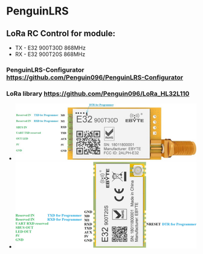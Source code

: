 # PenguinLRS
## LoRa RC Control for module:
* TX - E32 900T30D 868MHz
* RX - E32 900T20S 868MHz
### PenguinLRS-Configurator https://github.com/Penguin096/PenguinLRS-Configurator
### LoRa library https://github.com/Penguin096/LoRa_HL32L110
* ![image](https://github.com/Penguin096/PenguinLRS/blob/main/images/Shem_TX.JPG?raw=true)
* ![image](https://github.com/Penguin096/PenguinLRS/blob/main/images/Shem_RX.JPG?raw=true)
